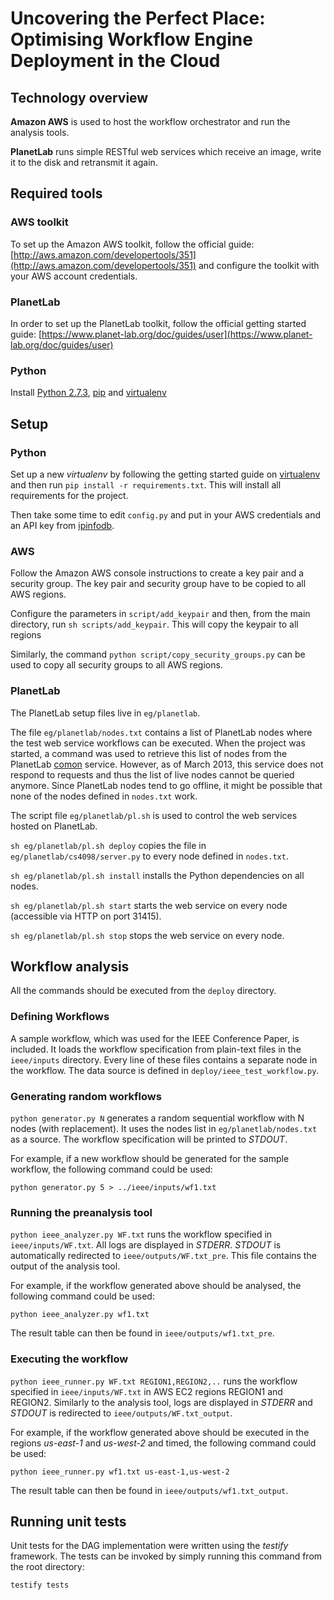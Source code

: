 # Uncovering the Perfect Place: Optimising Workflow Engine Deployment in the Cloud

## Technology overview
**Amazon AWS** is used to host the workflow orchestrator and run the analysis tools.

**PlanetLab** runs simple RESTful web services which receive an image, write it to the disk and retransmit it again. 

## Required tools
### AWS toolkit
To set up the Amazon AWS toolkit, follow the official guide: [http://aws.amazon.com/developertools/351](http://aws.amazon.com/developertools/351) and configure the toolkit with your AWS account credentials.

### PlanetLab
In order to set up the PlanetLab toolkit, follow the official getting started guide: [https://www.planet-lab.org/doc/guides/user](https://www.planet-lab.org/doc/guides/user)


### Python
Install [Python 2.7.3](http://www.python.org), [pip](https://pypi.python.org/pypi/pip) and [virtualenv](http://www.virtualenv.org/en/latest/)

## Setup
### Python
Set up a new *virtualenv* by following the getting started guide on [virtualenv](http://www.virtualenv.org/en/latest/) and then run `pip install -r requirements.txt`. This will install all requirements for the project.

Then take some time to edit `config.py` and put in your AWS credentials and an API key from [ipinfodb](http://ipinfodb.com/ip_location_api.php).

### AWS
Follow the Amazon AWS console instructions to create a key pair and a security group. The key pair and security group have to be copied to all AWS regions.

Configure the parameters in `script/add_keypair` and then, from the main directory, run `sh scripts/add_keypair`. This will copy the keypair to all regions

Similarly, the command `python script/copy_security_groups.py` can be used to copy all security groups to all AWS regions.

### PlanetLab
The PlanetLab setup files live in `eg/planetlab`. 

The file `eg/planetlab/nodes.txt` contains a list of PlanetLab nodes where the test web service workflows can be executed. When the project was started, a command was used to retrieve this list of nodes from the PlanetLab [comon](http://comon.cs.princeton.edu) service. However, as of March 2013, this service does not respond to requests and thus the list of live nodes cannot be queried anymore. Since PlanetLab nodes tend to go offline, it might be possible that none of the nodes defined in `nodes.txt` work.

The script file `eg/planetlab/pl.sh` is used to control the web services hosted on PlanetLab. 

`sh eg/planetlab/pl.sh deploy` copies the file in `eg/planetlab/cs4098/server.py` to every node defined in `nodes.txt`.

`sh eg/planetlab/pl.sh install` installs the Python dependencies on all nodes.

`sh eg/planetlab/pl.sh start` starts the web service on every node (accessible via HTTP on port 31415).

`sh eg/planetlab/pl.sh stop` stops the web service on every node.

## Workflow analysis
All the commands should be executed from the `deploy` directory.

### Defining Workflows
A sample workflow, which was used for the IEEE Conference Paper, is included. It loads the workflow specification from plain-text files in the `ieee/inputs` directory. Every line of these files contains a separate node in the workflow. The data source is defined in `deploy/ieee_test_workflow.py`.

### Generating random workflows
`python generator.py N` generates a random sequential workflow with N nodes (with replacement). It uses the nodes list in `eg/planetlab/nodes.txt` as a source. The workflow specification will be printed to *STDOUT*. 

For example, if a new workflow should be generated for the sample workflow, the following command could be used:

    python generator.py 5 > ../ieee/inputs/wf1.txt

### Running the preanalysis tool
`python ieee_analyzer.py WF.txt` runs the workflow specified in `ieee/inputs/WF.txt`. All logs are displayed in *STDERR*. *STDOUT* is automatically redirected to `ieee/outputs/WF.txt_pre`. This file contains the output of the analysis tool.

For example, if the workflow generated above should be analysed, the following command could be used:
    
    python ieee_analyzer.py wf1.txt

The result table can then be found in `ieee/outputs/wf1.txt_pre`.

### Executing the workflow
`python ieee_runner.py WF.txt REGION1,REGION2,..` runs the workflow specified in `ieee/inputs/WF.txt` in AWS EC2 regions REGION1 and REGION2. Similarly to the analysis tool, logs are displayed in *STDERR* and *STDOUT* is redirected to `ieee/outputs/WF.txt_output`.

For example, if the workflow generated above should be executed in the regions *us-east-1* and *us-west-2* and timed, the following command could be used:

    python ieee_runner.py wf1.txt us-east-1,us-west-2

The result table can then be found in `ieee/outputs/wf1.txt_output`.

## Running unit tests
Unit tests for the DAG implementation were written using the _testify_ framework. The tests can be invoked by simply running this command from the root directory:

    testify tests